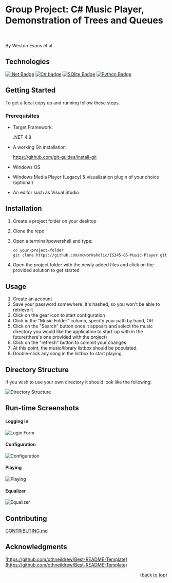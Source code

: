 # Group Project: C# Music Player, Demonstration of Trees and Queues<br><br>
By Weston Evans et al


<!-- Improved compatibility of back to top link: See: https://github.com/othneildrew/Best-README-Template/pull/73 -->
<a name="readme-top"></a>
<!--
*** Thanks for checking out the Best-README-Template. If you have a suggestion
*** that would make this better, please fork the repo and create a pull request
*** or simply open an issue with the tag "enhancement".
*** Don't forget to give the project a star!
*** Thanks again! Now go create something AMAZING! :D
-->



<!-- PROJECT SHIELDS -->
<!--
*** I'm using markdown "reference style" links for readability.
*** Reference links are enclosed in brackets [ ] instead of parentheses ( ).
*** See the bottom of this document for the declaration of the reference variables
*** for contributors-url, forks-url, etc. This is an optional, concise syntax you may use.
*** https://www.markdownguide.org/basic-syntax/#reference-style-links
-->


<!-- PROJECT LOGO -->


<!-- TECHNOLOGIES -->
## Technologies

   <a href="https://img.shields.io">
        <img src="https://img.shields.io/badge/.NET-5C2D91?style=for-the-badge&logo=.net&logoColor=white"
            alt=".Net Badge"></a>
  <a href="https://img.shields.io">
        <img src="https://img.shields.io/badge/c%23-%23239120.svg?style=for-the-badge&logo=c-sharp&logoColor=white"
            alt="C# badge"></a>
  <a href="https://img.shields.io">
        <img src="https://img.shields.io/badge/sqlite-%2307405e.svg?style=for-the-badge&logo=sqlite&logoColor=white"
            alt="SQlite Badge"></a>
   <a href="https://img.shields.io">
        <img src="https://img.shields.io/badge/python-3670A0?style=for-the-badge&logo=python&logoColor=ffdd54"
            alt="Python Badge"></a>
 

<!-- GETTING STARTED -->
## Getting Started
To get a local copy up and running follow these steps.

### Prerequisites

* Target Framework:
  <p>.NET 4.8</p>
  
* A working Git installation
  <p><a href="https://github.com/git-guides/install-git">https://github.com/git-guides/install-git</a></p>

* Windows OS

* Windows Media Player (Legacy) & visualization plugin of your choice (optional)

* An editor such as Visual Studio


## Installation

1. Create a project folder on your desktop

2. Clone the repo
3. Open a terminal/powershell and type:
   ```sh
   cd your-project-folder 
   git clone https://github.com/mcworkaholic/IS345-G5-Music-Player.git
   ```
4. Open the project folder with the newly added files and click on the provided solution to get started

<!-- Usage -->
## Usage
1. Create an account
2. Save your password somewhere. It's hashed, so you won't be able to retrieve it
3. Click on the gear icon to start configuration
4. Click in the "Music Folder" column, specify your path by hand, OR
5. Click on the "Search" button once it appears and select the music directory you would like the application to start-up with in the future(there's one provided with the project)
6. Click on the "refresh" button to commit your changes
7. At this point, the music/library listbox should be populated.
8. Double-click any song in the listbox to start playing

## Directory Structure
<p>If you wish to use your own directory it should look like the following:</p><space><space>
  
![Directory Structure](https://github.com/mcworkaholic/IS345-G5-Music-Player/blob/main/Music%20Player/img/tree-structure.png)


## Run-time Screenshots

#### Logging in

![Login Form](https://github.com/mcworkaholic/IS345-G5-Music-Player/blob/main/Music%20Player/img/login-screenshot.png)

#### Configuration

![Configuration](https://github.com/mcworkaholic/IS345-G5-Music-Player/blob/main/Music%20Player/img/config-screenshot.png)

#### Playing

![Playing](https://github.com/mcworkaholic/IS345-G5-Music-Player/blob/main/Music%20Player/img/playing-screenshot.png)

#### Equalizer

![Equalizer](https://github.com/mcworkaholic/IS345-G5-Music-Player/blob/main/Music%20Player/img/equalizer-screenshot.png)


<!-- CONTRIBUTING -->
## Contributing

[CONTRIBUTING.md](https://github.com/mcworkaholic/IS345-G5-Music-Player/blob/main/CONTRIBUTING.md)

<!-- ACKNOWLEDGMENTS -->
## Acknowledgments

[https://github.com/othneildrew/Best-README-Template](https://github.com/othneildrew/Best-README-Template)

<p align="right">(<a href="#readme-top">back to top</a>)</p>

<!-- MARKDOWN LINKS & IMAGES -->
<!-- https://www.markdownguide.org/basic-syntax/#reference-style-links -->
[contributors-shield]: https://img.shields.io/github/contributors/mcworkaholic/IS443-Bike-Database.svg?style=for-the-badge
[contributors-url]: https://github.com/mcworkaholic/IS443-Bike-Database/graphs/contributors
[forks-shield]: https://img.shields.io/github/forks/mcworkaholic/IS443-Bike-Database.svg?style=for-the-badge
[forks-url]: https://github.com/mcworkaholic/IS443-Bike-Database/network/members
[stars-shield]: https://img.shields.io/github/stars/mcworkaholic/IS443-Bike-Database.svg?style=for-the-badge
[stars-url]: https://github.com/mcworkaholic/IS443-Bike-Database/stargazers
[issues-shield]: https://img.shields.io/github/issues/mcworkaholic/IS443-Bike-Database.svg?style=for-the-badge
[issues-url]: https://github.com/mcworkaholic/IS443-Bike-Database/issues
[license-shield]: https://img.shields.io/github/license/mcworkaholic/IS443-Bike-Database.svg?style=for-the-badge
[license-url]: https://github.com/mcworkaholic/IS443-Bike-Database/blob/master/LICENSE.txt
[linkedin-shield]: https://img.shields.io/badge/-LinkedIn-black.svg?style=for-the-badge&logo=linkedin&colorB=555
[linkedin-url]: https://linkedin.com/in/weston-evans
[product-screenshot]: images/screenshot.png
[.Net]: https://img.shields.io/badge/.NET-5C2D91?style=for-the-badge&logo=.net&logoColor=white
[C#]: https://img.shields.io/badge/c%23-%23239120.svg?style=for-the-badge&logo=c-sharp&logoColor=white
